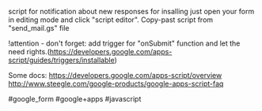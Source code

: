 
script for notification about new responses
for insalling just open your form in editing mode and click "script editor". Copy-past script from "send_mail.gs" file

!attention - don't forget:
add trigger for "onSubmit" function and let the need rights.(https://developers.google.com/apps-script/guides/triggers/installable)

Some docs:
https://developers.google.com/apps-script/overview
http://www.steegle.com/google-products/google-apps-script-faq


#google_form #google+apps #javascript 
